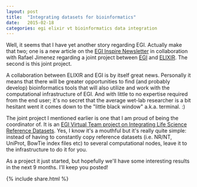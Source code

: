 ```yaml
---
layout: post
title:  "Integrating datasets for bioinformatics"
date:   2015-02-18
categories: egi elixir vt bioinformatics data integration
---
```

Well, it seems that I have yet another story regarding EGI. Actually make that two; one is a new article on the [EGI Inspire Newsletter](https://www.egi.eu/wp-content/uploads/2016/08/Inspired-issue-18.pdf) in collaboration with Rafael Jimenez regarding a joint project between [EGI](www.egi.eu) and [ELIXIR](https://www.elixir-europe.org/). The second is this joint project.

A collaboration between ELIXIR and EGI is by itself great news. Personally it means that there will be greater opportunities to find (and probably develop) bioinformatics tools that will also utilize and work with the computational infrastructure of EGI. And with little to no expertise required from the end user; it's no secret that the average wet-lab researcher is a bit hesitant went it comes down to the "little black window" a.k.a. terminal. :)

The joint project I mentioned earlier is one that I am proud of being the coordinator of. It is an [EGI Virtual Team project on Integrating Life Science Reference Datasets](https://wiki.egi.eu/wiki/Integrating_Reference_Datasets). Yes, I know it's a mouthful but it's really quite simple: instead of having to constantly copy reference datasets (i.e. NR/NT, UniProt, BowTie index files etc) to several computational nodes, leave it to the infrastructure to do it for you.

As a project it just started, but hopefully we'll have some interesting results in the next 9 months. I'll keep you posted!

{% include  share.html %}
